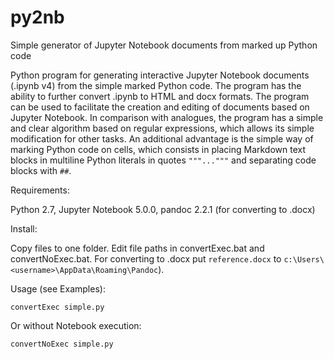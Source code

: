 # py2nb
Simple generator of Jupyter Notebook documents from marked up Python code

Python program for generating interactive Jupyter Notebook documents (.ipynb v4) from the simple marked Python code. The program has the ability to further convert .ipynb to HTML and docx formats. The program can be used to facilitate the creation and editing of documents based on Jupyter Notebook. In comparison with analogues, the program has a simple and clear algorithm based on regular expressions, which allows its simple modification for other tasks. An additional advantage is the simple way of marking Python code on cells, which consists in placing Markdown text blocks in multiline Python literals in quotes `"""..."""` and separating code blocks with `##`.

Requirements:

Python 2.7, Jupyter Notebook 5.0.0, pandoc 2.2.1 (for converting to .docx)

Install:

Copy files to one folder. Edit file paths in convertExec.bat and convertNoExec.bat. For converting to .docx put `reference.docx` to `c:\Users\<username>\AppData\Roaming\Pandoc`). 

Usage (see Examples):

`convertExec simple.py`

Or without Notebook execution:

`convertNoExec simple.py`
